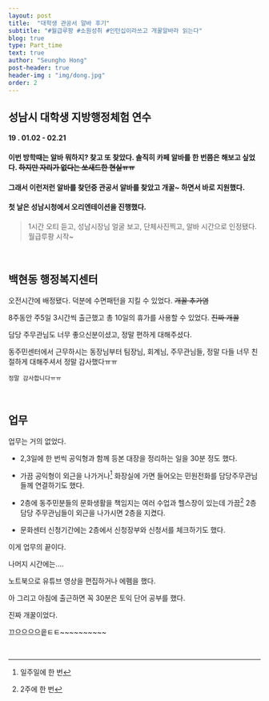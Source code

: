 ```yaml
---
layout: post
title:  "대학생 관공서 알바 후기"
subtitle: "#월급루팡 #소원성취 #인턴십이라쓰고 개꿀알바라 읽는다"
blog: true
type: Part_time
text: true
author: "Seungho Hong"
post-header: true
header-img : "img/dong.jpg"
order: 2
---
```



## 성남시 대학생 지방행정체험 연수


#### 19 . 01.02 - 02.21


#### 이번 방학때는 알바 뭐하지? 찾고 또 찾았다.  솔직히 카페 알바를 한 번쯤은 해보고 싶었다. ~~하지만 자리가 없다는 쏘새드한 현실ㅠㅠ~~


#### 그래서 이런저런 알바를 찾던중 관공서 알바를 찾았고 개꿀~ 하면서 바로 지원했다.


#### 첫 날은 성남시청에서 오리엔테이션을 진행했다.


>   1시간 오티 듣고, 성남시장님 얼굴 보고, 단체사진찍고, 알바 시간으로 인정됐다. 월급루팡 시작~

<br/>


## 백현동 행정복지센터 

오전시간에 배정됐다. 덕분에 수면패턴을 지킬 수 있었다. ~~개꿀 추가염~~


8주동안 주5일 3시간씩 출근했고 총 10일의 휴가를 사용할 수 있었다. ~~진짜 개꿀~~


담당 주무관님도 너무 좋으신분이셨고, 정말 편하게 대해주셨다.


동주민센터에서 근무하시는 동장님부터 팀장님, 회계님, 주무관님들, 정말 다들 너무 친절하게 대해주셔서 정말 감사했다ㅠㅠ


 `정말 감사합니다ㅠㅠ`

<br/>

## 업무

업무는 거의 없었다.

 - 2,3일에 한 번씩 공익형과 함께 등본 대장을 정리하는 일을 30분 정도 했다.
 
 - 가끔 공익형이 외근을 나가거나[^1] 화장실에 가면 들어오는 민원전화를 담당주무관님들께 연결하기도 했다.
 
 - 2층에 동주민분들의 문화생활을 책임지는 여러 수업과 헬스장이 있는데 가끔[^2] 2층 담당 주무관님들이 외근을 나가시면 2층을 지켰다.
 
 - 문화센터 신청기간에는 2층에서 신청장부와 신청서를 체크하기도 했다.


이게 업무의 끝이다.


나머지 시간에는....


노트북으로 유튜브 영상을 편집하거나 에펨을 했다.


아 그리고 아침에 출근하면 꼭 30분은 토익 단어 공부를 했다.


진짜 개꿀이었다.


끄으으으으읕ㅌㅌ~~~~~~~~~~

<br/>

[^1]:  일주일에 한 번
[^2]: 2주에 한 번